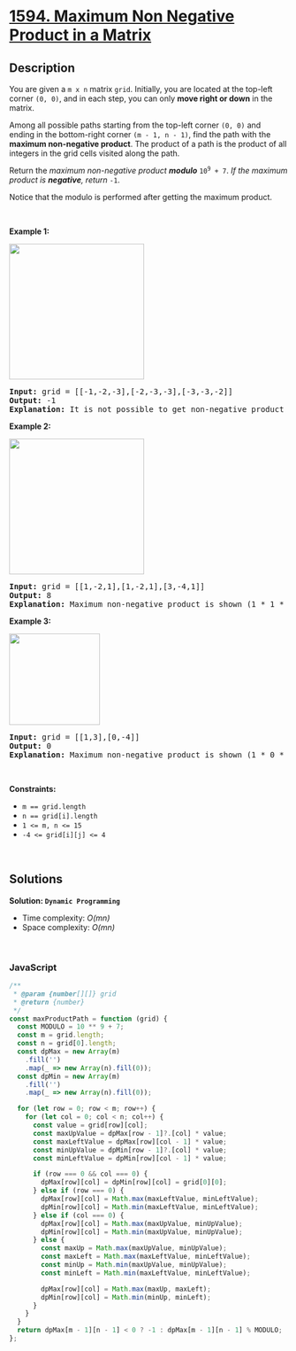 # [1594. Maximum Non Negative Product in a Matrix](https://leetcode.com/problems/maximum-non-negative-product-in-a-matrix)

## Description

<div class="xFUwe" data-track-load="description_content"><p>You are given a <code>m x n</code> matrix <code>grid</code>. Initially, you are located at the top-left corner <code>(0, 0)</code>, and in each step, you can only <strong>move right or down</strong> in the matrix.</p>

<p>Among all possible paths starting from the top-left corner <code>(0, 0)</code> and ending in the bottom-right corner <code>(m - 1, n - 1)</code>, find the path with the <strong>maximum non-negative product</strong>. The product of a path is the product of all integers in the grid cells visited along the path.</p>

<p>Return the <em>maximum non-negative product <strong>modulo</strong> </em><code>10<sup>9</sup> + 7</code>. <em>If the maximum product is <strong>negative</strong>, return </em><code>-1</code>.</p>

<p>Notice that the modulo is performed after getting the maximum product.</p>

<p>&nbsp;</p>
<p><strong class="example">Example 1:</strong></p>
<img alt="" src="https://assets.leetcode.com/uploads/2021/12/23/product1.jpg" style="width: 244px; height: 245px;">
<pre><strong>Input:</strong> grid = [[-1,-2,-3],[-2,-3,-3],[-3,-3,-2]]
<strong>Output:</strong> -1
<strong>Explanation:</strong> It is not possible to get non-negative product in the path from (0, 0) to (2, 2), so return -1.
</pre>

<p><strong class="example">Example 2:</strong></p>
<img alt="" src="https://assets.leetcode.com/uploads/2021/12/23/product2.jpg" style="width: 244px; height: 245px;">
<pre><strong>Input:</strong> grid = [[1,-2,1],[1,-2,1],[3,-4,1]]
<strong>Output:</strong> 8
<strong>Explanation:</strong> Maximum non-negative product is shown (1 * 1 * -2 * -4 * 1 = 8).
</pre>

<p><strong class="example">Example 3:</strong></p>
<img alt="" src="https://assets.leetcode.com/uploads/2021/12/23/product3.jpg" style="width: 164px; height: 165px;">
<pre><strong>Input:</strong> grid = [[1,3],[0,-4]]
<strong>Output:</strong> 0
<strong>Explanation:</strong> Maximum non-negative product is shown (1 * 0 * -4 = 0).
</pre>

<p>&nbsp;</p>
<p><strong>Constraints:</strong></p>

<ul>
	<li><code>m == grid.length</code></li>
	<li><code>n == grid[i].length</code></li>
	<li><code>1 &lt;= m, n &lt;= 15</code></li>
	<li><code>-4 &lt;= grid[i][j] &lt;= 4</code></li>
</ul>
</div>

<p>&nbsp;</p>

## Solutions

**Solution: `Dynamic Programming`**

- Time complexity: <em>O(mn)</em>
- Space complexity: <em>O(mn)</em>

<p>&nbsp;</p>

### **JavaScript**

```js
/**
 * @param {number[][]} grid
 * @return {number}
 */
const maxProductPath = function (grid) {
  const MODULO = 10 ** 9 + 7;
  const m = grid.length;
  const n = grid[0].length;
  const dpMax = new Array(m)
    .fill('')
    .map(_ => new Array(n).fill(0));
  const dpMin = new Array(m)
    .fill('')
    .map(_ => new Array(n).fill(0));

  for (let row = 0; row < m; row++) {
    for (let col = 0; col < n; col++) {
      const value = grid[row][col];
      const maxUpValue = dpMax[row - 1]?.[col] * value;
      const maxLeftValue = dpMax[row][col - 1] * value;
      const minUpValue = dpMin[row - 1]?.[col] * value;
      const minLeftValue = dpMin[row][col - 1] * value;

      if (row === 0 && col === 0) {
        dpMax[row][col] = dpMin[row][col] = grid[0][0];
      } else if (row === 0) {
        dpMax[row][col] = Math.max(maxLeftValue, minLeftValue);
        dpMin[row][col] = Math.min(maxLeftValue, minLeftValue);
      } else if (col === 0) {
        dpMax[row][col] = Math.max(maxUpValue, minUpValue);
        dpMin[row][col] = Math.min(maxUpValue, minUpValue);
      } else {
        const maxUp = Math.max(maxUpValue, minUpValue);
        const maxLeft = Math.max(maxLeftValue, minLeftValue);
        const minUp = Math.min(maxUpValue, minUpValue);
        const minLeft = Math.min(maxLeftValue, minLeftValue);

        dpMax[row][col] = Math.max(maxUp, maxLeft);
        dpMin[row][col] = Math.min(minUp, minLeft);
      }
    }
  }
  return dpMax[m - 1][n - 1] < 0 ? -1 : dpMax[m - 1][n - 1] % MODULO;
};
```
